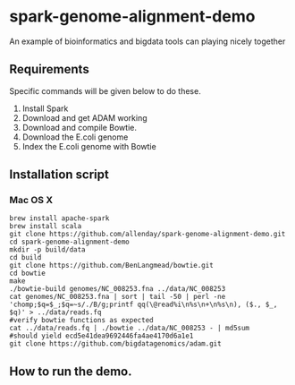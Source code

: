 # spark-genome-alignment-demo
An example of bioinformatics and bigdata tools can playing nicely together

## Requirements

Specific commands will be given below to do these.

1. Install Spark
2. Download and get ADAM working
3. Download and compile Bowtie.
4. Download the E.coli genome
5. Index the E.coli genome with Bowtie

## Installation script

### Mac OS X

    brew install apache-spark
    brew install scala
    git clone https://github.com/allenday/spark-genome-alignment-demo.git
    cd spark-genome-alignment-demo
    mkdir -p build/data
    cd build
    git clone https://github.com/BenLangmead/bowtie.git
    cd bowtie
    make
    ./bowtie-build genomes/NC_008253.fna ../data/NC_008253
    cat genomes/NC_008253.fna | sort | tail -50 | perl -ne 'chomp;$q=$_;$q=~s/./B/g;printf qq(\@read%i\n%s\n+\n%s\n), ($., $_, $q)' > ../data/reads.fq
    #verify bowtie functions as expected
    cat ../data/reads.fq | ./bowtie ../data/NC_008253 - | md5sum
    #should yield ecd5e41dea9692446fa4ae4170d6a1e1
    git clone https://github.com/bigdatagenomics/adam.git


## How to run the demo.
